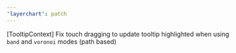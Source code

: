 ```yaml
---
'layerchart': patch
---
```


[TooltipContext] Fix touch dragging to update tooltip highlighted when using `band` and `voronoi` modes (path based)
